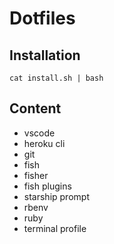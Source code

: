 # Dotfiles

## Installation

```
cat install.sh | bash
```

## Content

- vscode
- heroku cli
- git
- fish
- fisher
- fish plugins
- starship prompt
- rbenv
- ruby
- terminal profile
